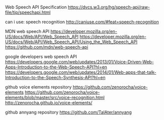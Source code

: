 Web Speech API Specification
https://dvcs.w3.org/hg/speech-api/raw-file/tip/speechapi.html

can i use: speech recognition
http://caniuse.com/#feat=speech-recognition

MDN web speech API
https://developer.mozilla.org/en-US/docs/Web/API/Web_Speech_API
https://developer.mozilla.org/en-US/docs/Web/API/Web_Speech_API/Using_the_Web_Speech_API
https://github.com/mdn/web-speech-api

google developers web speech API
https://developers.google.com/web/updates/2013/01/Voice-Driven-Web-Apps-Introduction-to-the-Web-Speech-API?hl=en
https://developers.google.com/web/updates/2014/01/Web-apps-that-talk-Introduction-to-the-Speech-Synthesis-API?hl=en

github voice elements repository
https://github.com/zenorocha/voice-elements
https://github.com/zenorocha/voice-elements/blob/master/src/voice-recognition.html
http://zenorocha.github.io/voice-elements/

github annyang repository
https://github.com/TalAter/annyang